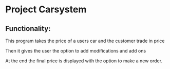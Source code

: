 # Project Carsystem 

## Functionality: 

This program takes the price of a users car and the customer trade in price 

Then it gives the user the option to add modifications and add ons 

At the end the final price is displayed with the option to make a new order. 
